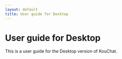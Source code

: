 ```yaml
---
layout: default
title: User guide for Desktop
---
```


# User guide for Desktop

This is a user guide for the Desktop version of KouChat.
